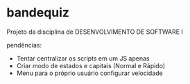 # bandequiz
Projeto da disciplina de DESENVOLVIMENTO DE SOFTWARE I

pendências:
  - Tentar centralizar os scripts em um JS apenas
  - Criar modo de estados e capitais (Normal e Rápido)
  - Menu para o próprio usuário configurar velocidade 

